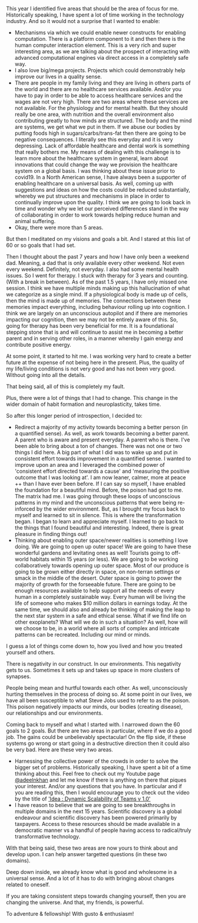 This year I identified five areas that should be the area of focus for me. Historically speaking, I have spent a lot of time working in the technology industry. And so it would not a surprise that I wanted to enable:
- Mechanisms via which we could enable newer constructs for enabling computation. There is a platform component to it and then there is the human computer interaction element. This is a very rich and super interesting area, as we are talking about the prospect of interacting with advanced computational engines via direct access in a completely safe way. 
- I also love big/mega projects. Projects which could demonstrably help improve our lives in a quality sense. 
- There are people in my family living and they are living in others parts of the world and there are no healthcare services available. And/or you have to pay in order to be able to access healthcare services and the wages are not very high. There are two areas where these services are not available. For the physiology and for mental health. But they should really be one area, with nutrition and the overall environment also contributing greatly to how minds are structured. The body and the mind are systems, we get what we put in them. If we abuse our bodies by putting foods high in sugars/carbs/trans-fat then there are going to be negative consequences. I literally see this everyday and it is very depressing. Lack of affordable healthcare and dental work is something that really bothers me. My means of dealing with this challenge is to learn more about the healthcare system in general, learn about innovations that could change the way we provision the healthcare system on a global basis. I was thinking about these issue prior to covid19. In a North American sense, I have always been a supporter of enabling healthcare on a universal basis. As well, coming up with suggestions and ideas on how the costs could be reduced substantially, whereby we put structures and mechanisms in place in order to continually improve upon the quality. I think we are going to look back in time and wonder why we let our perceived differences stand in the way of collaborating in order to work towards helping reduce human and animal suffering. 
- Okay, there were more than 5 areas. 

But then I meditated on my visions and goals a bit. And I stared at this list of 60 or so goals that I had set. 

Then I thought about the past 7 years and how I have only been a weekend dad. Meaning, a dad that is only available every other weekend. Not even every weekend. Definitely, not everyday. I also had some mental health issues. So I went for therapy. I stuck with therapy for 3 years and counting. (With a break in between). As of the past 1.5 years, I have only missed one session. I think we have multiple minds making up this hallucination of what we categorize as a single mind. If a physiological body is made up of cells, then the mind is made up of memories. The connections between these memories impact everything, including behaviour rolling up into cognition. I think we are largely on an unconscious autopilot and if there are memories impacting our cognition, then we may not be entirely aware of this. So, going for therapy has been very beneficial for me. It is a foundational stepping stone that is and will continue to assist me in becoming a better parent and in serving other roles, in a manner whereby I gain energy and contribute positive energy. 

At some point, it started to hit me. I was working very hard to create a better future at the expense of not being here in the present. Plus, the quality of my life/living conditions is not very good and has not been very good. Without going into all the details.

That being said, all of this is completely my fault. 

Plus, there were a lot of things that I had to change. This change in the wider domain of habit formation and neuroplasticity, takes time. 

So after this longer period of introspection, I decided to: 
- Redirect a majority of my activity towards becoming a better person (in a quantified sense). As well, as work towards becoming a better parent. A parent who is aware and present everyday. A parent who is there.  I've been able to bring about a ton of changes. There was not one or two things I did here. A big part of what I did was to wake up and put in consistent effort towards improvement in a quantified sense. I wanted to improve upon an area and I leveraged the combined power of 'consistent effort directed towards a cause' and 'measuring the positive outcome that I was looking at'. I am now leaner, calmer, more at peace ++ than I have ever been before. If I can say so myself, I have enabled the foundation for a beautiful mind. Before, the poison had got to me. The matrix had me. I was going through these loops of unconscious patterns in my mind and the unconscious patterns that were being re-inforced by the wider environment. But, as I brought my focus back to myself and learned to sit in silence. This is where the transformation began. I began to learn and appreciate myself. I learned to go back to the things that I found beautiful and interesting. Indeed, there is great pleasure in finding things out! 
- Thinking about enabling outer space/newer realities is something I love doing. We are going to open up outer space! We are going to have these wonderful gardens and levitating ones as well! Tourists going to off-world habitats within 15 years (or less). We are going to be working collaboratively towards opening up outer space. Most of our produce is going to be grown either directly in space, on non-terran settings or smack in the middle of the desert. Outer space is going to power the majority of growth for the forseeable future. There are going to be enough resources available to help support all the needs of every human in a completely sustainable way. Every human will be living the life of someone who makes $10 million dollars in earnings today. At the same time, we should also and already be thinking of making the leap to the next star system in a safe and ethical sense. What if we find life on other exoplanets? What will we do in such a situation? As well, how will we choose to be, in a world where all sorts of complex and intricate patterns can be recreated. Including our mind or minds. 

I guess a lot of things come down to, how you lived and how you treated yourself and others. 

There is negativity in our construct. In our environments. This negativity gets to us. Sometimes it sets up and takes up space in more clusters of synapses. 

People being mean and hurtful towards each other. As well, unconsciously hurting themselves in the process of doing so. At some point in our lives, we have all been susceptible to what Steve Jobs used to refer to as the poison. This poison negatively impacts our minds, our bodies (creating disease), our relationships and our environments. 

Coming back to myself and what I started with. I narrowed down the 60 goals to 2 goals. But there are two areas in particular, where if we do a good job. The gains could be unbelievably spectacular! On the flip side, if these systems go wrong or start going in a destructive direction then it could also be very bad. Here are these very two areas.  
- Harnessing the collective power of the crowds in order to solve the bigger set of problems. Historically speaking, I have spent a bit of a time thinking about this. Feel free to check out my Youtube page [@adeelnkhan](https://www.youtube.com/user/adeelnkhan/videos) and let me know if there is anything on there that piques your interest. And/or any questions that you have. In particular and if you are reading this, then I would encourage you to check out the video by the title of ['Idea : Dynamic Scalability of Teams v 1.0'](https://www.youtube.com/watch?v=e8NHGNadIhg)
- I have reason to believe that we are going to see breakthroughs in multiple domains in the next 15 years. Scientific discovery is a global endeavour and scientific discovery has been powered primarily by taxpayers. Access to these resources should be made available in a democratic manner vs a handful of people having access to radical/truly transformative technology. 

With that being said, these two areas are now yours to think about and develop upon. I can help answer targetted questions (in these two domains). 

Deep down inside, we already know what is good and wholesome in a universal sense. And a lot of it has to do with bringing about changes related to oneself. 

If you are taking consistent steps towards changing yourself, then you are changing the universe. And that, my friends, is powerful. 

To adventure & fellowship! With gusto & enthusiasm!

